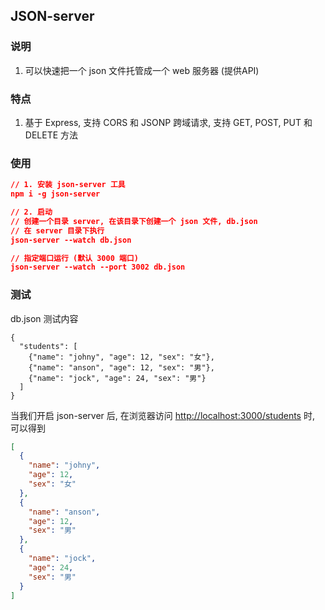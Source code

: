 ## JSON-server

### 说明

1. 可以快速把一个 json 文件托管成一个 web 服务器 (提供API)



### 特点

1. 基于 Express, 支持 CORS 和 JSONP 跨域请求, 支持 GET, POST, PUT 和 DELETE 方法



### 使用

```json
// 1. 安装 json-server 工具
npm i -g json-server

// 2. 启动
// 创建一个目录 server, 在该目录下创建一个 json 文件, db.json
// 在 server 目录下执行
json-server --watch db.json

// 指定端口运行 (默认 3000 端口)
json-server --watch --port 3002 db.json
```



### 测试

db.json 测试内容

```
{
  "students": [
    {"name": "johny", "age": 12, "sex": "女"},
    {"name": "anson", "age": 12, "sex": "男"},
    {"name": "jock", "age": 24, "sex": "男"}
  ]
}
```

当我们开启 json-server 后, 在浏览器访问 <http://localhost:3000/students>  时, 可以得到

```json
[
  {
    "name": "johny",
    "age": 12,
    "sex": "女"
  },
  {
    "name": "anson",
    "age": 12,
    "sex": "男"
  },
  {
    "name": "jock",
    "age": 24,
    "sex": "男"
  }
]
```



